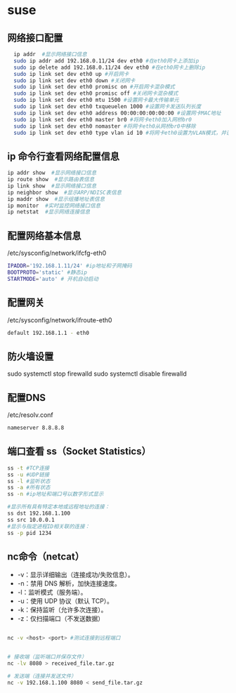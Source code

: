 # suse
## 网络接口配置

```bash
  ip addr  #显示网络接口信息
  sudo ip addr add 192.168.0.11/24 dev eth0 #在eth0网卡上添加ip
  sudo ip delete add 192.168.0.11/24 dev eth0 #在eth0网卡上删除ip
  sudo ip link set dev eth0 up #开启网卡
  sudo ip link set dev eth0 down #关闭网卡
  sudo ip link set dev eth0 promisc on #开启网卡混杂模式
  sudo ip link set dev eth0 promisc off #关闭网卡混杂模式
  sudo ip link set dev eth0 mtu 1500 #设置网卡最大传输单元
  sudo ip link set dev eth0 txqueuelen 1000 #设置网卡发送队列长度
  sudo ip link set dev eth0 address 00:00:00:00:00:00 #设置网卡MAC地址
  sudo ip link set dev eth0 master br0 #将网卡eth0加入网桥br0
  sudo ip link set dev eth0 nomaster #将网卡eth0从网桥br0中移除
  sudo ip link set dev eth0 type vlan id 10 #将网卡eth0设置为VLAN模式，并设置VLAN ID为10  
```
 ## ip 命令行查看网络配置信息
  ```bash
  ip addr show  #显示网络接口信息
  ip route show  #显示路由表信息
  ip link show  #显示网络接口信息
  ip neighbor show  #显示ARP/NDISC表信息
  ip maddr show  #显示组播地址表信息
  ip monitor  #实时监控网络接口信息
  ip netstat  #显示网络连接信息
  ```

  ## 配置网络基本信息
  /etc/sysconfig/network/ifcfg-eth0

  ```bash
  IPADDR='192.168.1.11/24' #ip地址和子网掩码
  BOOTPROTO='static' #静态ip
  STARTMODE='auto' # 开机自动启动

  ```
## 配置网关
/etc/sysconfig/network/ifroute-eth0
```bash
default 192.168.1.1 - eth0
```
## 防火墙设置
sudo systemctl stop firewalld
sudo systemctl disable firewalld

## 配置DNS
/etc/resolv.conf
```bash
nameserver 8.8.8.8 
```
## 端口查看 ss（Socket Statistics）
```bash
ss -t #TCP连接
ss -u #UDP链接
ss -l #监听状态
ss -a #所有状态
ss -n #ip地址和端口号以数字形式显示

#显示所有具有特定本地或远程地址的连接：
ss dst 192.168.1.100
ss src 10.0.0.1
#显示与指定进程ID相关联的连接：
ss -p pid 1234

```
## nc命令（netcat）
- -v：显示详细输出（连接成功/失败信息）。
- -n：禁用 DNS 解析，加快连接速度。
- -l：监听模式（服务端）。
- -u：使用 UDP 协议（默认 TCP）。
- -k：保持监听（允许多次连接）。
- -z：仅扫描端口（不发送数据）

```bash

nc -v <host> <port> #测试连接到远程端口


# 接收端（监听端口并保存文件）
nc -lv 8080 > received_file.tar.gz

# 发送端（连接并发送文件）
nc -v 192.168.1.100 8080 < send_file.tar.gz

```